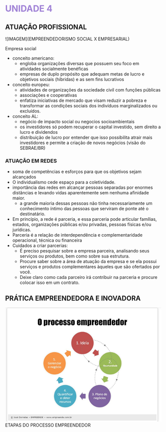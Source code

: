 # <span style="color:#A082D6">**UNIDADE 4**</span>

## ATUAÇÃO PROFISSIONAL

![IMAGEM](EMPREENDEDORISMO SOCIAL X EMPRESARIAL)

Empresa social
- conceito americano:
  - engloba organizações diversas que possuem seu foco em atividades socialmente benéficas
  - empresas de duplo propósito que adequam metas de lucro e objetivos sociais (híbridas) e as sem fins lucrativos
- conceito europeu:
  - atividades de organizações da sociedade civil com funções públicas
  - associações e cooperativas
  - enfatiza iniciativas de mercado que visam reduzir a pobreza e transformar as condições sociais dos indivíduos marginalizados ou excluídos.
- conceito AL:
  - negócio de impacto social ou negocios socioambientais
  - os investidores só podem recuperar o capital investido, sem direito a lucro e dividendos
  - distribuição de lucro por entender que isso possibilita atrair mais investidores e permite a criação de novos negócios (visão do SEBRAE/BR)

### ATUAÇÃO EM REDES

- soma de competências e esforços para que os objetivos sejam alcançados
- O individualismo cede espaço para a coletividade.
- importância das redes em alcançar pessoas separadas por enormes distâncias e levando vidas aparentemente sem nenhuma afinidade maior.
  - a grande maioria dessas pessoas não tinha necessariamente um conhecimento íntimo das pessoas que serviram de ponte até o destinatário.
- Em princípio, a rede é parceria, e essa parceria pode articular famílias, estados, organizações públicas e/ou privadas, pessoas físicas e/ou jurídicas.
- Parceria é a relação de interdependência e complementaridade operacional, técnica ou financeira
- Cuidados a criar parcerias:
  - É preciso pesquisar sobre a empresa parceira, analisando seus serviços ou produtos, bem como sobre sua estrutura.
  - Procure saber sobre a área de atuação da empresa e se ela possui serviços e produtos complementares àqueles que são ofertados por você.
  - Deixe claro como cada parceiro irá contribuir na parceria e procure colocar isso em um contrato.

## PRÁTICA EMPREENDEDORA E INOVADORA

![](./assets/17184658.png)
<fig>ETAPAS DO PROCESSO EMPREENDEDOR</fig>

